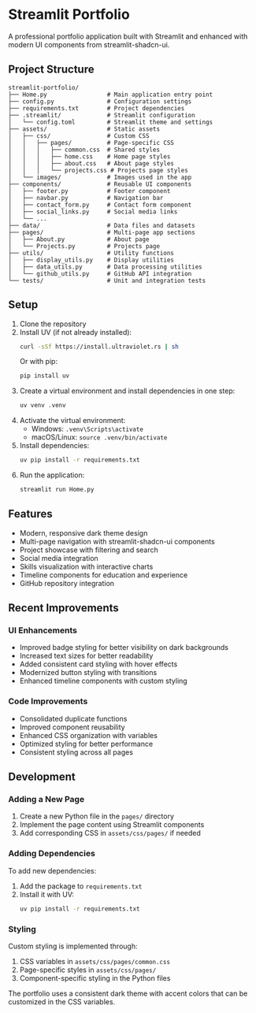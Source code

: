 # Streamlit Portfolio

A professional portfolio application built with Streamlit and enhanced with modern UI components from streamlit-shadcn-ui.

## Project Structure

```
streamlit-portfolio/
├── Home.py                 # Main application entry point
├── config.py               # Configuration settings
├── requirements.txt        # Project dependencies
├── .streamlit/             # Streamlit configuration
│   └── config.toml         # Streamlit theme and settings
├── assets/                 # Static assets
│   ├── css/                # Custom CSS
│   │   ├── pages/          # Page-specific CSS
│   │   │   ├── common.css  # Shared styles
│   │   │   ├── home.css    # Home page styles
│   │   │   ├── about.css   # About page styles
│   │   │   └── projects.css # Projects page styles
│   └── images/             # Images used in the app
├── components/             # Reusable UI components
│   ├── footer.py           # Footer component
│   ├── navbar.py           # Navigation bar
│   ├── contact_form.py     # Contact form component
│   ├── social_links.py     # Social media links
│   └── ...
├── data/                   # Data files and datasets
├── pages/                  # Multi-page app sections
│   ├── About.py            # About page
│   └── Projects.py         # Projects page
├── utils/                  # Utility functions
│   ├── display_utils.py    # Display utilities
│   ├── data_utils.py       # Data processing utilities
│   └── github_utils.py     # GitHub API integration
└── tests/                  # Unit and integration tests
```

## Setup

1. Clone the repository
2. Install UV (if not already installed):
   ```bash
   curl -sSf https://install.ultraviolet.rs | sh
   ```
   Or with pip:
   ```bash
   pip install uv
   ```
3. Create a virtual environment and install dependencies in one step:
   ```bash
   uv venv .venv
   ```
4. Activate the virtual environment:
   - Windows: `.venv\Scripts\activate`
   - macOS/Linux: `source .venv/bin/activate`
5. Install dependencies:
   ```bash
   uv pip install -r requirements.txt
   ```
6. Run the application:
   ```bash
   streamlit run Home.py
   ```

## Features

- Modern, responsive dark theme design
- Multi-page navigation with streamlit-shadcn-ui components
- Project showcase with filtering and search
- Social media integration
- Skills visualization with interactive charts
- Timeline components for education and experience
- GitHub repository integration

## Recent Improvements

### UI Enhancements
- Improved badge styling for better visibility on dark backgrounds
- Increased text sizes for better readability
- Added consistent card styling with hover effects
- Modernized button styling with transitions
- Enhanced timeline components with custom styling

### Code Improvements
- Consolidated duplicate functions
- Improved component reusability
- Enhanced CSS organization with variables
- Optimized styling for better performance
- Consistent styling across all pages

## Development

### Adding a New Page

1. Create a new Python file in the `pages/` directory
2. Implement the page content using Streamlit components
3. Add corresponding CSS in `assets/css/pages/` if needed

### Adding Dependencies

To add new dependencies:

1. Add the package to `requirements.txt`
2. Install it with UV:
   ```bash
   uv pip install -r requirements.txt
   ```

### Styling

Custom styling is implemented through:
1. CSS variables in `assets/css/pages/common.css`
2. Page-specific styles in `assets/css/pages/`
3. Component-specific styling in the Python files

The portfolio uses a consistent dark theme with accent colors that can be customized in the CSS variables.
